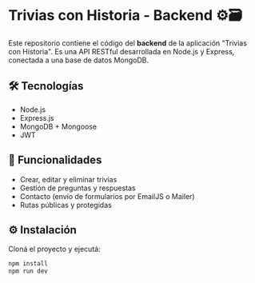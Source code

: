 # Trivias con Historia - Backend ⚙️🗃️

Este repositorio contiene el código del **backend** de la aplicación "Trivias con Historia". Es una API RESTful desarrollada en Node.js y Express, conectada a una base de datos MongoDB.

## 🛠️ Tecnologías

- Node.js
- Express.js
- MongoDB + Mongoose
- JWT

## 📌 Funcionalidades

- Crear, editar y eliminar trivias
- Gestión de preguntas y respuestas
- Contacto (envío de formularios por EmailJS o Mailer)
- Rutas públicas y protegidas

## ⚙️ Instalación

Cloná el proyecto y ejecutá:

```bash
npm install
npm run dev
```
